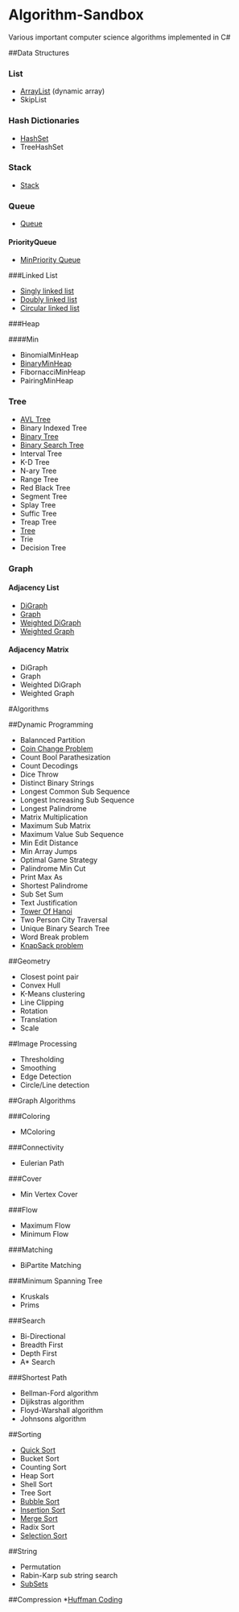 # Algorithm-Sandbox

Various important computer science algorithms implemented in C#

##Data Structures
### List
* [ArrayList](https://github.com/justcoding121/Algorithm-Sandbox/blob/master/Algorithm.Sandbox/DataStructures/List/AsArrayList.cs) (dynamic array)
* SkipList

### Hash Dictionaries
* [HashSet](https://github.com/justcoding121/Algorithm-Sandbox/blob/master/Algorithm.Sandbox/DataStructures/HashSet/AsHashSet.cs)
* TreeHashSet

### Stack
* [Stack](https://github.com/justcoding121/Algorithm-Sandbox/blob/master/Algorithm.Sandbox/DataStructures/Stack/AsStack.cs)

### Queue
* [Queue](https://github.com/justcoding121/Algorithm-Sandbox/blob/master/Algorithm.Sandbox/DataStructures/Queue/AsQueue.cs)

#### PriorityQueue
* [MinPriority Queue](https://github.com/justcoding121/Algorithm-Sandbox/blob/master/Algorithm.Sandbox/DataStructures/Queue/PriorityQueue/Min/AsPriorityQueue.cs)
 
###Linked List
* [Singly linked list](https://github.com/justcoding121/Algorithm-Sandbox/blob/master/Algorithm.Sandbox/DataStructures/LinkedList/AsSinglyLinkedList.cs)
* [Doubly linked list](https://github.com/justcoding121/Algorithm-Sandbox/blob/master/Algorithm.Sandbox/DataStructures/LinkedList/AsDoublyLinkedList.cs)
* [Circular linked list](https://github.com/justcoding121/Algorithm-Sandbox/blob/master/Algorithm.Sandbox/DataStructures/LinkedList/AsCircularLinkedList.cs)

###Heap

####Min
* BinomialMinHeap
* [BinaryMinHeap](https://github.com/justcoding121/Algorithm-Sandbox/blob/master/Algorithm.Sandbox/DataStructures/Heap/Min/AsBMinHeap.cs)
* FibornacciMinHeap
* PairingMinHeap

### Tree
* [AVL Tree](https://github.com/justcoding121/Algorithm-Sandbox/blob/master/Algorithm.Sandbox/DataStructures/Tree/AsAvlTree.cs)
* Binary Indexed Tree
* [Binary Tree](https://github.com/justcoding121/Algorithm-Sandbox/blob/master/Algorithm.Sandbox/DataStructures/Tree/AsBinaryTree.cs)
* [Binary Search Tree](https://github.com/justcoding121/Algorithm-Sandbox/blob/master/Algorithm.Sandbox/DataStructures/Tree/AsBST.cs)
* Interval Tree
* K-D Tree
* N-ary Tree
* Range Tree
* Red Black Tree
* Segment Tree
* Splay Tree
* Suffic Tree
* Treap Tree
* [Tree](https://github.com/justcoding121/Algorithm-Sandbox/blob/master/Algorithm.Sandbox/DataStructures/Tree/AsTree.cs)
* Trie
* Decision Tree

### Graph

#### Adjacency List
* [DiGraph](https://github.com/justcoding121/Algorithm-Sandbox/blob/master/Algorithm.Sandbox/DataStructures/Graph/AdjacencyList/AsDiGraph.cs)
* [Graph](https://github.com/justcoding121/Algorithm-Sandbox/blob/master/Algorithm.Sandbox/DataStructures/Graph/AdjacencyList/AsGraph.cs)
* [Weighted DiGraph](https://github.com/justcoding121/Algorithm-Sandbox/blob/master/Algorithm.Sandbox/DataStructures/Graph/AdjacencyList/AsWeightedDiGraph.cs)
* [Weighted Graph](https://github.com/justcoding121/Algorithm-Sandbox/blob/master/Algorithm.Sandbox/DataStructures/Graph/AdjacencyList/AsWeightedGraph.cs)

#### Adjacency Matrix
* DiGraph
* Graph
* Weighted DiGraph
* Weighted Graph

#Algorithms

##Dynamic Programming

* Balannced Partition
* [Coin Change Problem](https://github.com/justcoding121/Algorithm-Sandbox/blob/master/Algorithm.Sandbox/DynamicProgramming/CoinChangeProblems.cs)
* Count Bool Parathesization
* Count Decodings
* Dice Throw
* Distinct Binary Strings
* Longest Common Sub Sequence
* Longest Increasing Sub Sequence
* Longest Palindrome
* Matrix Multiplication
* Maximum Sub Matrix
* Maximum Value Sub Sequence
* Min Edit Distance
* Min Array Jumps
* Optimal Game Strategy
* Palindrome Min Cut
* Print Max As
* Shortest Palindrome
* Sub Set Sum
* Text Justification
* [Tower Of Hanoi](https://github.com/justcoding121/Algorithm-Sandbox/blob/master/Algorithm.Sandbox/DynamicProgramming/TowerOfHanoi.cs)
* Two Person City Traversal
* Unique Binary Search Tree
* Word Break problem
* [KnapSack problem](https://github.com/justcoding121/Algorithm-Sandbox/blob/master/Algorithm.Sandbox/DynamicProgramming/KnackSackProblems.cs)

##Geometry

* Closest point pair
* Convex Hull
* K-Means clustering
* Line Clipping
* Rotation
* Translation
* Scale

##Image Processing

* Thresholding
* Smoothing
* Edge Detection
* Circle/Line detection

##Graph Algorithms

###Coloring

* MColoring

###Connectivity

* Eulerian Path

###Cover

* Min Vertex Cover

###Flow

* Maximum Flow
* Minimum Flow

###Matching

* BiPartite Matching

###Minimum Spanning Tree

* Kruskals
* Prims

###Search

* Bi-Directional
* Breadth First
* Depth First
* A* Search

###Shortest Path

* Bellman-Ford algorithm
* Dijikstras algorithm
* Floyd-Warshall algorithm
* Johnsons algorithm

##Sorting

* [Quick Sort](https://github.com/justcoding121/Algorithm-Sandbox/blob/master/Algorithm.Sandbox/Sorting/QuickSort.cs)
* Bucket Sort
* Counting Sort
* Heap Sort
* Shell Sort
* Tree Sort
* [Bubble Sort](https://github.com/justcoding121/Algorithm-Sandbox/blob/master/Algorithm.Sandbox/Sorting/BubbleSort.cs)
* [Insertion Sort](https://github.com/justcoding121/Algorithm-Sandbox/blob/master/Algorithm.Sandbox/Sorting/InsertionSort.cs)
* [Merge Sort](https://github.com/justcoding121/Algorithm-Sandbox/blob/master/Algorithm.Sandbox/Sorting/MergeSort.cs)
* Radix Sort
* [Selection Sort](https://github.com/justcoding121/Algorithm-Sandbox/blob/master/Algorithm.Sandbox/Sorting/SelectionSort.cs)

##String

* Permutation
* Rabin-Karp sub string search
* [SubSets](https://github.com/justcoding121/Algorithm-Sandbox/blob/master/Algorithm.Sandbox/String/SubSets.cs)

##Compression
*[Huffman Coding](https://github.com/justcoding121/Algorithm-Sandbox/blob/master/Algorithm.Sandbox/Compression/Huffman.cs)
